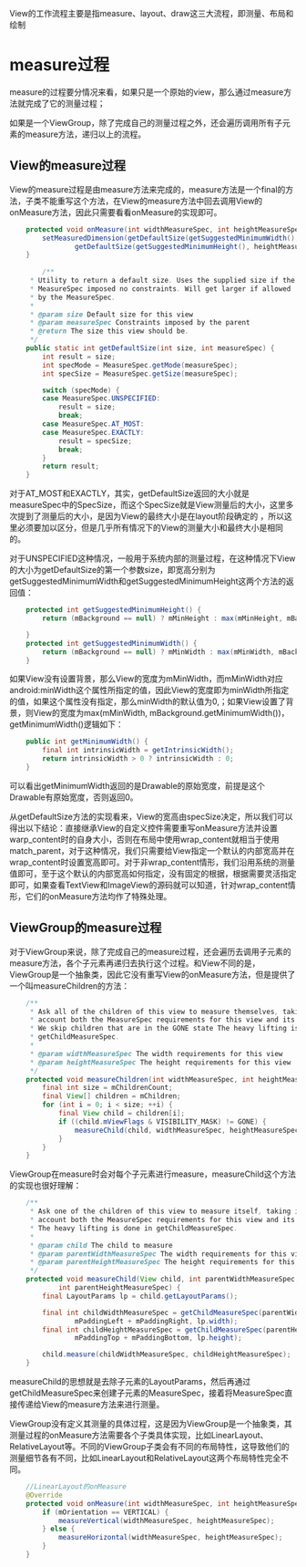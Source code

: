 View的工作流程主要是指measure、layout、draw这三大流程，即测量、布局和绘制

# measure过程
measure的过程要分情况来看，如果只是一个原始的view，那么通过measure方法就完成了它的测量过程；

如果是一个ViewGroup，除了完成自己的测量过程之外，还会遍历调用所有子元素的measure方法，递归以上的流程。
## View的measure过程
View的measure过程是由measure方法来完成的，measure方法是一个final的方法，子类不能重写这个方法，在View的measure方法中回去调用View的onMeasure方法，因此只需要看看onMeasure的实现即可。

``` java
    protected void onMeasure(int widthMeasureSpec, int heightMeasureSpec) {
        setMeasuredDimension(getDefaultSize(getSuggestedMinimumWidth(), widthMeasureSpec),
                getDefaultSize(getSuggestedMinimumHeight(), heightMeasureSpec));
    }
    
        /**
     * Utility to return a default size. Uses the supplied size if the
     * MeasureSpec imposed no constraints. Will get larger if allowed
     * by the MeasureSpec.
     *
     * @param size Default size for this view
     * @param measureSpec Constraints imposed by the parent
     * @return The size this view should be.
     */
    public static int getDefaultSize(int size, int measureSpec) {
        int result = size;
        int specMode = MeasureSpec.getMode(measureSpec);
        int specSize = MeasureSpec.getSize(measureSpec);

        switch (specMode) {
        case MeasureSpec.UNSPECIFIED:
            result = size;
            break;
        case MeasureSpec.AT_MOST:
        case MeasureSpec.EXACTLY:
            result = specSize;
            break;
        }
        return result;
    }

```
对于AT_MOST和EXACTLY，其实，getDefaultSize返回的大小就是measureSpec中的SpecSize，而这个SpecSize就是View测量后的大小，这里多次提到了测量后的大小，是因为View的最终大小是在layout阶段确定的 ，所以这里必须要加以区分，但是几乎所有情况下的View的测量大小和最终大小是相同的。

对于UNSPECIFIED这种情况，一般用于系统内部的测量过程，在这种情况下View的大小为getDefaultSize的第一个参数size，即宽高分别为getSuggestedMinimumWidth和getSuggestedMinimumHeight这两个方法的返回值：

``` java
    protected int getSuggestedMinimumHeight() {
        return (mBackground == null) ? mMinHeight : max(mMinHeight, mBackground.getMinimumHeight());

    }
    protected int getSuggestedMinimumWidth() {
        return (mBackground == null) ? mMinWidth : max(mMinWidth, mBackground.getMinimumWidth());
    }
```

如果View没有设置背景，那么View的宽度为mMinWidth，而mMinWidth对应android:minWidth这个属性所指定的值，因此View的宽度即为minWidth所指定的值，如果这个属性没有指定，那么minWidth的默认值为0,；如果View设置了背景，则View的宽度为max(mMinWidth, mBackground.getMinimumWidth())，getMinimumWidth()逻辑如下：

``` java
    public int getMinimumWidth() {
        final int intrinsicWidth = getIntrinsicWidth();
        return intrinsicWidth > 0 ? intrinsicWidth : 0;
    }
```
可以看出getMinimumWidth返回的是Drawable的原始宽度，前提是这个Drawable有原始宽度，否则返回0。

从getDefaultSize方法的实现看来，View的宽高由specSize决定，所以我们可以得出以下结论：直接继承View的自定义控件需要重写onMeasure方法并设置warp_content时的自身大小，否则在布局中使用wrap_content就相当于使用match_parent，对于这种情况，我们只需要给View指定一个默认的内部宽高并在wrap_content时设置宽高即可。对于非wrap_content情形，我们沿用系统的测量值即可，至于这个默认的内部宽高如何指定，没有固定的根据，根据需要灵活指定即可，如果查看TextView和ImageView的源码就可以知道，针对wrap_content情形，它们的onMeasure方法均作了特殊处理。

## ViewGroup的measure过程
对于ViewGroup来说，除了完成自己的measure过程，还会遍历去调用子元素的measure方法，各个子元素再递归去执行这个过程。和View不同的是，ViewGroup是一个抽象类，因此它没有重写View的onMeasure方法，但是提供了一个叫measureChildren的方法：

``` java
    /**
     * Ask all of the children of this view to measure themselves, taking into
     * account both the MeasureSpec requirements for this view and its padding.
     * We skip children that are in the GONE state The heavy lifting is done in
     * getChildMeasureSpec.
     *
     * @param widthMeasureSpec The width requirements for this view
     * @param heightMeasureSpec The height requirements for this view
     */
    protected void measureChildren(int widthMeasureSpec, int heightMeasureSpec) {
        final int size = mChildrenCount;
        final View[] children = mChildren;
        for (int i = 0; i < size; ++i) {
            final View child = children[i];
            if ((child.mViewFlags & VISIBILITY_MASK) != GONE) {
                measureChild(child, widthMeasureSpec, heightMeasureSpec);
            }
        }
    }
```
ViewGroup在measure时会对每个子元素进行measure，measureChild这个方法的实现也很好理解：

``` Java
    /**
     * Ask one of the children of this view to measure itself, taking into
     * account both the MeasureSpec requirements for this view and its padding.
     * The heavy lifting is done in getChildMeasureSpec.
     *
     * @param child The child to measure
     * @param parentWidthMeasureSpec The width requirements for this view
     * @param parentHeightMeasureSpec The height requirements for this view
     */
    protected void measureChild(View child, int parentWidthMeasureSpec,
            int parentHeightMeasureSpec) {
        final LayoutParams lp = child.getLayoutParams();

        final int childWidthMeasureSpec = getChildMeasureSpec(parentWidthMeasureSpec,
                mPaddingLeft + mPaddingRight, lp.width);
        final int childHeightMeasureSpec = getChildMeasureSpec(parentHeightMeasureSpec,
                mPaddingTop + mPaddingBottom, lp.height);

        child.measure(childWidthMeasureSpec, childHeightMeasureSpec);
    }

```
measureChild的思想就是去除子元素的LayoutParams，然后再通过getChildMeasureSpec来创建子元素的MeasureSpec，接着将MeasureSpec直接传递给View的measure方法来进行测量。

ViewGroup没有定义其测量的具体过程，这是因为ViewGroup是一个抽象类，其测量过程的onMeasure方法需要各个子类具体实现，比如LinearLayout、RelativeLayout等。不同的ViewGroup子类会有不同的布局特性，这导致他们的测量细节各有不同，比如LinearLayout和RelativeLayout这两个布局特性完全不同。

``` java
    //LinearLayout的onMeasure
    @Override
    protected void onMeasure(int widthMeasureSpec, int heightMeasureSpec) {
        if (mOrientation == VERTICAL) {
            measureVertical(widthMeasureSpec, heightMeasureSpec);
        } else {
            measureHorizontal(widthMeasureSpec, heightMeasureSpec);
        }
    }
```

